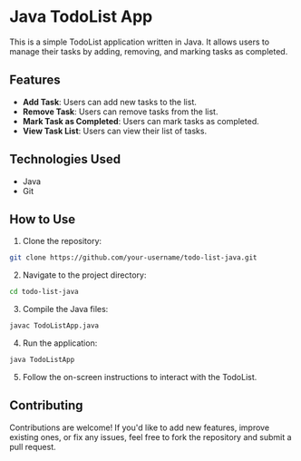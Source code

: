 # Java TodoList App

This is a simple TodoList application written in Java. It allows users to manage their tasks by adding, removing, and marking tasks as completed.

## Features

- **Add Task**: Users can add new tasks to the list.
- **Remove Task**: Users can remove tasks from the list.
- **Mark Task as Completed**: Users can mark tasks as completed.
- **View Task List**: Users can view their list of tasks.

## Technologies Used

- Java
- Git

## How to Use

1. Clone the repository:

```bash
git clone https://github.com/your-username/todo-list-java.git
```

2. Navigate to the project directory:

```bash
cd todo-list-java
```

3. Compile the Java files:

```bash
javac TodoListApp.java
```

4. Run the application:

```bash
java TodoListApp
```

5. Follow the on-screen instructions to interact with the TodoList.

## Contributing

Contributions are welcome! If you'd like to add new features, improve existing ones, or fix any issues, feel free to fork the repository and submit a pull request.

